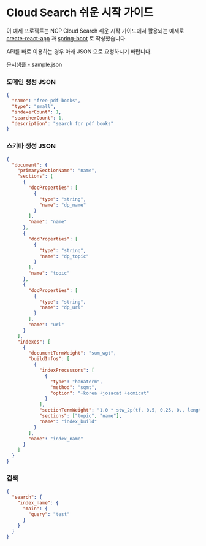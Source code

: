 # Cloud Search 쉬운 시작 가이드

이 예제 프로젝트는 NCP Cloud Search 쉬운 시작 가이드에서 활용되는 예제로 [create-react-app](https://github.com/facebookincubator/create-react-app) 과 [spring-boot](https://github.com/spring-projects/spring-boot) 로 작성했습니다.

API를 바로 이용하는 경우 아래 JSON 으로 요청하시기 바랍니다.

[문서샘플 - sample.json](sample.json)

### 도메인 생성 JSON

```json
{
  "name": "free-pdf-books",
  "type": "small",
  "indexerCount": 1,
  "searcherCount": 1,
  "description": "search for pdf books"
}
```

### 스키마 생성 JSON

```json
{
  "document": {
    "primarySectionName": "name",
    "sections": [
      {
        "docProperties": [
          {
            "type": "string",
            "name": "dp_name"
          }
        ],
        "name": "name"
      },
      {
        "docProperties": [
          {
            "type": "string",
            "name": "dp_topic"
          }
        ],
        "name": "topic"
      },
      {
        "docProperties": [
          {
            "type": "string",
            "name": "dp_url"
          }
        ],
        "name": "url"
      }
    ],
    "indexes": [
      {
        "documentTermWeight": "sum_wgt",
        "buildInfos": [
          {
            "indexProcessors": [
              {
                "type": "hanaterm",
                "method": "sgmt",
                "option": "+korea +josacat +eomicat"
              }
            ],
            "sectionTermWeight": "1.0 * stw_2p(tf, 0.5, 0.25, 0., length / 128.0)",
            "sections": ["topic", "name"],
            "name": "index_build"
          }
        ],
        "name": "index_name"
      }
    ]
  }
}
```

### 검색

```json
{
  "search": {
    "index_name": {
      "main": {
        "query": "test"
      }
    }
  }
}
```
